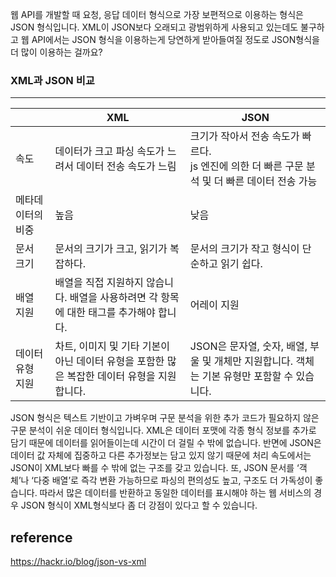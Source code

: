 웹 API를 개발할 때 요청, 응답 데이터 형식으로 가장 보편적으로 이용하는 형식은 JSON 형식입니다. 
XML이 JSON보다 오래되고 광범위하게 사용되고 있는데도 불구하고 웹 API에서는 JSON 형식을 이용하는게 당연하게 받아들여질 정도로 JSON형식을 더 많이 이용하는 걸까요?

### XML과 JSON 비교

---

|  | XML | JSON |
| --- | --- | --- |
| 속도 | 데이터가 크고 파싱 속도가 느려서 데이터 전송 속도가 느림 | 크기가 작아서 전송 속도가 빠르다.<br>js 엔진에 의한 더 빠른 구문 분석 및 더 빠른 데이터 전송 가능 |
| 메타데이터의 비중 | 높음 | 낮음 |
| 문서 크기 | 문서의 크기가 크고, 읽기가 복잡하다. | 문서의 크기가 작고 형식이 단순하고 읽기 쉽다. |
| 배열 지원 | 배열을 직접 지원하지 않습니다. 배열을 사용하려면 각 항목에 대한 태그를 추가해야 합니다. | 어레이 지원 |
| 데이터 유형 지원  | 차트, 이미지 및 기타 기본이 아닌 데이터 유형을 포함한 많은 복잡한 데이터 유형을 지원합니다. | JSON은 문자열, 숫자, 배열, 부울 및 개체만 지원합니다. 객체는 기본 유형만 포함할 수 있습니다. |


JSON 형식은 텍스트 기반이고 가벼우며 구문 분석을 위한 추가 코드가 필요하지 않은 구문 분석이 쉬운 데이터 형식입니다. 
XML은 데이터 포맷에 각종 형식 정보를 추가로 담기 때문에 데이터를 읽어들이는데 시간이 더 걸릴 수 밖에 없습니다. 
반면에 JSON은 데이터 값 자체에 집중하고 다른 추가정보는 담고 있지 않기 때문에 처리 속도에서는 JSON이 XML보다 빠를 수 밖에 없는 구조를 갖고 있습니다. 
또, JSON 문서를 ‘객체’나 ‘다중 배열’로 즉각 변환 가능하므로 파싱의 편의성도 높고, 구조도 더 가독성이 좋습니다. 
따라서 많은 데이터를 반환하고 동일한 데이터를 표시해야 하는 웹 서비스의 경우 JSON 형식이 XML형식보다 좀 더 강점이 있다고 할 수 있습니다.


reference
---
https://hackr.io/blog/json-vs-xml
